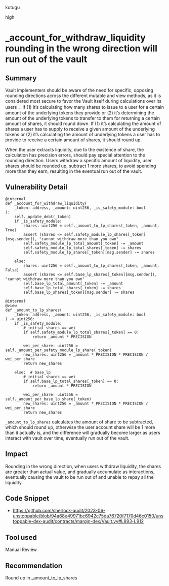 kutugu

high

# _account_for_withdraw_liquidity rounding in the wrong direction will run out of the vault

## Summary

Vault implementers should be aware of the need for specific, opposing rounding directions across the different mutable and view methods, as it is considered most secure to favor the Vault itself during calculations over its users：
If (1) it’s calculating how many shares to issue to a user for a certain amount of the underlying tokens they provide or (2) it’s determining the amount of the underlying tokens to transfer to them for returning a certain amount of shares, it should round down.
If (1) it’s calculating the amount of shares a user has to supply to receive a given amount of the underlying tokens or (2) it’s calculating the amount of underlying tokens a user has to provide to receive a certain amount of shares, it should round up.

When the user extracts liquidity, due to the existence of share, the calculation has precision errors, should pay special attention  to the rounding direction. Users withdraw a specific amount of liquidity, user shares should be rounded up, subtract 1 more shares, to avoid spending more than they earn, resulting in the eventual run out of the vault.

## Vulnerability Detail

```vyper
@internal
def _account_for_withdraw_liquidity(
    _token: address, _amount: uint256, _is_safety_module: bool
):
    self._update_debt(_token)
    if _is_safety_module:
        shares: uint256 = self._amount_to_lp_shares(_token, _amount, True)
        assert (shares <= self.safety_module_lp_shares[_token][msg.sender]), "cannot withdraw more than you own"
        self.safety_module_lp_total_amount[_token] -= _amount
        self.safety_module_lp_total_shares[_token] -= shares
        self.safety_module_lp_shares[_token][msg.sender] -= shares

    else:
        shares: uint256 = self._amount_to_lp_shares(_token, _amount, False)
        assert (shares <= self.base_lp_shares[_token][msg.sender]), "cannot withdraw more than you own"
        self.base_lp_total_amount[_token] -= _amount
        self.base_lp_total_shares[_token] -= shares
        self.base_lp_shares[_token][msg.sender] -= shares

@internal
@view
def _amount_to_lp_shares(
    _token: address, _amount: uint256, _is_safety_module: bool
) -> uint256:
    if _is_safety_module:
        # initial shares == wei
        if self.safety_module_lp_total_shares[_token] == 0:
            return _amount * PRECISION

        wei_per_share: uint256 = self._amount_per_safety_module_lp_share(_token)
        new_shares: uint256 = _amount * PRECISION * PRECISION / wei_per_share
        return new_shares

    else:  # base_lp
        # initial shares == wei
        if self.base_lp_total_shares[_token] == 0:
            return _amount * PRECISION

        wei_per_share: uint256 = self._amount_per_base_lp_share(_token)
        new_shares: uint256 = _amount * PRECISION * PRECISION / wei_per_share
        return new_shares
```

`_amount_to_lp_shares` calculates the amount of share to be subtracted, which should round up, otherwise the user account share will be 1 more than it actually is, and the difference will gradually become larger as users interact with vault over time, eventually run out of the vault.

## Impact

Rounding in the wrong direction, when users withdraw liquidity, the shares are greater than actual value, and gradually accumulate as interactions, eventually causing the vault to be run out of and unable to repay all the liquidity.

## Code Snippet

- https://github.com/sherlock-audit/2023-06-unstoppable/blob/94a68e49971bc6942c75da76720f7170d46c0150/unstoppable-dex-audit/contracts/margin-dex/Vault.vy#L893-L912

## Tool used

Manual Review

## Recommendation

Round up in _amount_to_lp_shares
